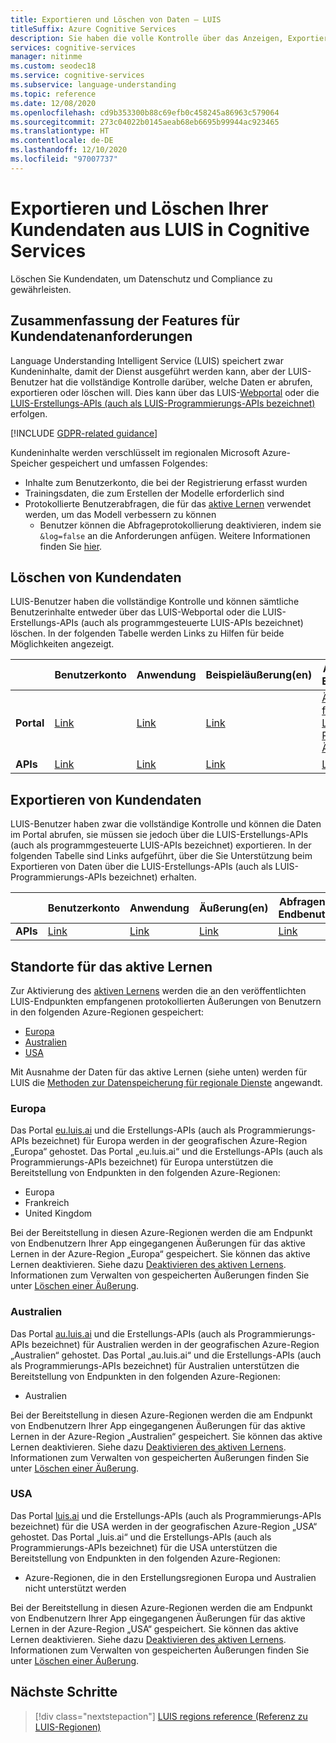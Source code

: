 ```yaml
---
title: Exportieren und Löschen von Daten – LUIS
titleSuffix: Azure Cognitive Services
description: Sie haben die volle Kontrolle über das Anzeigen, Exportieren und Löschen ihrer Daten. Löschen Sie Kundendaten, um Datenschutz und Compliance zu gewährleisten.
services: cognitive-services
manager: nitinme
ms.custom: seodec18
ms.service: cognitive-services
ms.subservice: language-understanding
ms.topic: reference
ms.date: 12/08/2020
ms.openlocfilehash: cd9b353300b88c69efb0c458245a86963c579064
ms.sourcegitcommit: 273c04022b0145aeab68eb6695b99944ac923465
ms.translationtype: HT
ms.contentlocale: de-DE
ms.lasthandoff: 12/10/2020
ms.locfileid: "97007737"
---
```

# <a name="export-and-delete-your-customer-data-in-language-understanding-luis-in-cognitive-services"></a>Exportieren und Löschen Ihrer Kundendaten aus LUIS in Cognitive Services

Löschen Sie Kundendaten, um Datenschutz und Compliance zu gewährleisten.

## <a name="summary-of-customer-data-request-features"></a>Zusammenfassung der Features für Kundendatenanforderungen
Language Understanding Intelligent Service (LUIS) speichert zwar Kundeninhalte, damit der Dienst ausgeführt werden kann, aber der LUIS-Benutzer hat die vollständige Kontrolle darüber, welche Daten er abrufen, exportieren oder löschen will. Dies kann über das LUIS-[Webportal](luis-reference-regions.md) oder die [LUIS-Erstellungs-APIs (auch als LUIS-Programmierungs-APIs bezeichnet)](https://westus.dev.cognitive.microsoft.com/docs/services/5890b47c39e2bb17b84a55ff/operations/5890b47c39e2bb052c5b9c2f) erfolgen.

[!INCLUDE [GDPR-related guidance](../../../includes/gdpr-intro-sentence.md)]

Kundeninhalte werden verschlüsselt im regionalen Microsoft Azure-Speicher gespeichert und umfassen Folgendes:

- Inhalte zum Benutzerkonto, die bei der Registrierung erfasst wurden
- Trainingsdaten, die zum Erstellen der Modelle erforderlich sind
- Protokollierte Benutzerabfragen, die für das [aktive Lernen](luis-concept-review-endpoint-utterances.md) verwendet werden, um das Modell verbessern zu können
  - Benutzer können die Abfrageprotokollierung deaktivieren, indem sie `&log=false` an die Anforderungen anfügen. Weitere Informationen finden Sie [hier](troubleshooting.md#how-can-i-disable-the-logging-of-utterances).

## <a name="deleting-customer-data"></a>Löschen von Kundendaten
LUIS-Benutzer haben die vollständige Kontrolle und können sämtliche Benutzerinhalte entweder über das LUIS-Webportal oder die LUIS-Erstellungs-APIs (auch als programmgesteuerte LUIS-APIs bezeichnet) löschen. In der folgenden Tabelle werden Links zu Hilfen für beide Möglichkeiten angezeigt.

| | **Benutzerkonto** | **Anwendung** | **Beispieläußerung(en)** | **Abfragen von Endbenutzern** |
| --- | --- | --- | --- | --- |
| **Portal** | [Link](luis-concept-data-storage.md#delete-an-account) | [Link](luis-how-to-start-new-app.md#delete-app) | [Link](luis-concept-data-storage.md#utterances-in-an-intent) | [Äußerungen für das aktive Lernen](luis-how-to-review-endpoint-utterances.md#disable-active-learning)<br>[Protokollierte Äußerungen](luis-concept-data-storage.md#disable-logging-utterances) |
| **APIs** | [Link](https://westus.dev.cognitive.microsoft.com/docs/services/5890b47c39e2bb17b84a55ff/operations/5890b47c39e2bb052c5b9c4c) | [Link](https://westus.dev.cognitive.microsoft.com/docs/services/5890b47c39e2bb17b84a55ff/operations/5890b47c39e2bb052c5b9c39) | [Link](https://westus.dev.cognitive.microsoft.com/docs/services/5890b47c39e2bb17b84a55ff/operations/5890b47c39e2bb052c5b9c0b) | [Link](https://westus.dev.cognitive.microsoft.com/docs/services/5890b47c39e2bb17b84a55ff/operations/58b6f32139e2bb139ce823c9) |


## <a name="exporting-customer-data"></a>Exportieren von Kundendaten
LUIS-Benutzer haben zwar die vollständige Kontrolle und können die Daten im Portal abrufen, sie müssen sie jedoch über die LUIS-Erstellungs-APIs (auch als programmgesteuerte LUIS-APIs bezeichnet) exportieren. In der folgenden Tabelle sind Links aufgeführt, über die Sie Unterstützung beim Exportieren von Daten über die LUIS-Erstellungs-APIs (auch als LUIS-Programmierungs-APIs bezeichnet) erhalten.

| | **Benutzerkonto** | **Anwendung** | **Äußerung(en)** | **Abfragen von Endbenutzern** |
| --- | --- | --- | --- | --- |
| **APIs** | [Link](https://westus.dev.cognitive.microsoft.com/docs/services/5890b47c39e2bb17b84a55ff/operations/5890b47c39e2bb052c5b9c48) | [Link](https://westus.dev.cognitive.microsoft.com/docs/services/5890b47c39e2bb17b84a55ff/operations/5890b47c39e2bb052c5b9c40) | [Link](https://westus.dev.cognitive.microsoft.com/docs/services/5890b47c39e2bb17b84a55ff/operations/5890b47c39e2bb052c5b9c0a) | [Link](https://westus.dev.cognitive.microsoft.com/docs/services/5890b47c39e2bb17b84a55ff/operations/5890b47c39e2bb052c5b9c36) |

## <a name="location-of-active-learning"></a>Standorte für das aktive Lernen

Zur Aktivierung des [aktiven Lernens](luis-how-to-review-endpoint-utterances.md#log-user-queries-to-enable-active-learning) werden die an den veröffentlichten LUIS-Endpunkten empfangenen protokollierten Äußerungen von Benutzern in den folgenden Azure-Regionen gespeichert:

* [Europa](#europe)
* [Australien](#australia)
* [USA](#united-states)

Mit Ausnahme der Daten für das aktive Lernen (siehe unten) werden für LUIS die [Methoden zur Datenspeicherung für regionale Dienste](https://azuredatacentermap.azurewebsites.net/) angewandt.

### <a name="europe"></a>Europa

Das Portal [eu.luis.ai](https://eu.luis.ai) und die Erstellungs-APIs (auch als Programmierungs-APIs bezeichnet) für Europa werden in der geografischen Azure-Region „Europa“ gehostet. Das Portal „eu.luis.ai“ und die Erstellungs-APIs (auch als Programmierungs-APIs bezeichnet) für Europa unterstützen die Bereitstellung von Endpunkten in den folgenden Azure-Regionen:

* Europa
* Frankreich
* United Kingdom

Bei der Bereitstellung in diesen Azure-Regionen werden die am Endpunkt von Endbenutzern Ihrer App eingegangenen Äußerungen für das aktive Lernen in der Azure-Region „Europa“ gespeichert. Sie können das aktive Lernen deaktivieren. Siehe dazu [Deaktivieren des aktiven Lernens](luis-how-to-review-endpoint-utterances.md#disable-active-learning). Informationen zum Verwalten von gespeicherten Äußerungen finden Sie unter [Löschen einer Äußerung](luis-how-to-review-endpoint-utterances.md#delete-utterance).

### <a name="australia"></a>Australien

Das Portal [au.luis.ai](https://au.luis.ai) und die Erstellungs-APIs (auch als Programmierungs-APIs bezeichnet) für Australien werden in der geografischen Azure-Region „Australien“ gehostet. Das Portal „au.luis.ai“ und die Erstellungs-APIs (auch als Programmierungs-APIs bezeichnet) für Australien unterstützen die Bereitstellung von Endpunkten in den folgenden Azure-Regionen:

* Australien

Bei der Bereitstellung in diesen Azure-Regionen werden die am Endpunkt von Endbenutzern Ihrer App eingegangenen Äußerungen für das aktive Lernen in der Azure-Region „Australien“ gespeichert. Sie können das aktive Lernen deaktivieren. Siehe dazu [Deaktivieren des aktiven Lernens](luis-how-to-review-endpoint-utterances.md#disable-active-learning). Informationen zum Verwalten von gespeicherten Äußerungen finden Sie unter [Löschen einer Äußerung](luis-how-to-review-endpoint-utterances.md#delete-utterance).

### <a name="united-states"></a>USA

Das Portal [luis.ai](https://www.luis.ai) und die Erstellungs-APIs (auch als Programmierungs-APIs bezeichnet) für die USA werden in der geografischen Azure-Region „USA“ gehostet. Das Portal „luis.ai“ und die Erstellungs-APIs (auch als Programmierungs-APIs bezeichnet) für die USA unterstützen die Bereitstellung von Endpunkten in den folgenden Azure-Regionen:

* Azure-Regionen, die in den Erstellungsregionen Europa und Australien nicht unterstützt werden

Bei der Bereitstellung in diesen Azure-Regionen werden die am Endpunkt von Endbenutzern Ihrer App eingegangenen Äußerungen für das aktive Lernen in der Azure-Region „USA“ gespeichert. Sie können das aktive Lernen deaktivieren. Siehe dazu [Deaktivieren des aktiven Lernens](luis-how-to-review-endpoint-utterances.md#disable-active-learning). Informationen zum Verwalten von gespeicherten Äußerungen finden Sie unter [Löschen einer Äußerung](luis-how-to-review-endpoint-utterances.md#delete-utterance).


## <a name="next-steps"></a>Nächste Schritte

> [!div class="nextstepaction"]
> [LUIS regions reference (Referenz zu LUIS-Regionen)](./luis-reference-regions.md)
